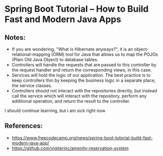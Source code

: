 # Spring Boot Tutorial – How to Build Fast and Modern Java Apps

## Notes:
- If you are wondering, "What is Hibernate anyways?", it is an object-relational-mapping (ORM) tool for Java that allows us to map the POJOs (Plain Old Java Object) to database tables.
- Controllers will handle the requests that are passed to this controller by the request handler and return the corresponding views, in this case.
- Services will hold the logic of our application. The best practice is to keep controllers thin by keeping the business logic in a separate place, the service classes.
- Controllers should not interact with the repositories directly, but instead call the service which will interact with the repository, perform any additional operation, and return the result to the controller.

I should continue learning, but i am sick right now


## References:
- https://www.freecodecamp.org/news/spring-boot-tutorial-build-fast-modern-java-app/
- https://github.com/yigiterinc/amenity-reservation-system